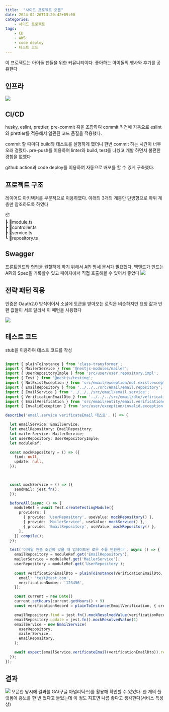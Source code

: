 ```yaml
---
title:  "사이드 프로젝트 오픈"
date: 2024-02-26T13:20:42+09:00
categories: 
    - 사이드 프로젝트
tags:
    - CD
    - AWS
    - code deploy
    - 테스트 코드
---
```


이 프로젝트는 아이돌 팬들을 위한 커뮤니티이다. 좋아하는 아이돌의 행사와 후기를 공유한다

## 인프라
![](https://i.imgur.com/WyorBKo.png)


## CI/CD
husky, eslint, prettier, pre-commit 훅을 조합하여 commit 직전에 자동으로 eslint와 prettier를 적용해서 일관된 코드 품질을 적용했다.

commit 할 때마다 build와 테스트를 실행하게 했더니 한번 commit 하는 시간이 너무 오래 걸렸다. pre-push를 이용하여 linter와 build, test를 나눴고 개발 하면서 불편한 경험을 없앴다 

github action과 code deploy를 이용하여 자동으로 배포를 할 수 있게 구축했다.

## 프로젝트 구조
레이어드 아키텍처를 부분적으로 이용하였다. 아래의 3개의 계층만 단방향으로 하위 계층만 참조하도록 하였다 

📦<br>
 ┣ 📜module.ts<br>
 ┣ 📜controller.ts<br>
 ┣ 📜service.ts<br>
 ┗ 📜repository.ts

## Swagger
프론트엔드와 협업을 원할하게 하기 위해서 API 명세 문서가 필요했다. 백엔드가 만드는 API의 Spec을 기록할수 있고 페이지에서 직접 호출해볼 수 있어서 좋았다
![](https://i.imgur.com/cDhALja.png)

## 전략 패턴 적용
인증은 Oauth2.0 방식이어서 소셜에 토큰을 받아오는 로직은 비슷하지만 요청 값과 반환 값들이 서로 달라서 이 패턴을 사용했다

![](https://i.imgur.com/jjnELXA.png)



## 테스트 코드
stub을 이용하여 테스트 코드를 작성
```ts

import { plainToInstance } from 'class-transformer';
import { MailerService } from '@nestjs-modules/mailer';
import { UserRepositoryImple } from 'src/user/user.repository.impl';
import { Test } from '@nestjs/testing';
import { NotExistException } from 'src/email/exception/not.exist.exception';
import { EmailRepository } from '../../../src/email/email.repository';
import { EmailService } from '../../../src/email/email.service';
import { VerificationEmailDto } from '../../../src/email/dto/vefirication.dto';
import { EmailVerification } from 'src/email/entity/email.verifications.entity';
import { InvalidException } from 'src/user/exception/invalid.exception';

describe('email.service verificateEmail 테스트', () => {

  let emailService: EmailService;
  let emailRepository: EmailRepository;
  let mailerService: MailerService;
  let userRepository: UserRepositoryImple;
  let moduleRef;

  const mockRepository = () => ({
    find: null,
    update: null,
  });

  

  const mockService = () => ({
    sendMail: jest.fn(),
  });

  beforeAll(async () => {
    moduleRef = await Test.createTestingModule({
      providers: [
        { provide: 'UserRepository', useValue: mockRepository() },
	    { provide: 'MailerService', useValue: mockService() },
	    { provide: 'EmailRepository', useValue: mockRepository() },
      ],
    }).compile();
  });

  test('이메일 인증 조건이 맞을 때 업데이트된 로우 수를 반환한다', async () => {
    emailRepository = moduleRef.get('EmailRepository');
    mailerService = moduleRef.get('MailerService');
    userRepository = moduleRef.get('UserRepository');
  
    const verificationEmailDto = plainToInstance(VerificationEmailDto, {
      email: 'test@test.com',
      verificationNumber: '123456',
    });

    const current = new Date()
    current.setHours(current.getHours() + 9)
    const verificationRecord = plainToInstance(EmailVerification, { createdAt:current, key: '123456' })

    emailRepository.find = jest.fn().mockResolvedValue(verificationRecord)
    emailRepository.update = jest.fn().mockResolvedValue(1)
    emailService = new EmailService(
      userRepository,
      mailerService,
      emailRepository,
    );

    await expect(emailService.verificateEmail(verificationEmailDto)).resolves.toBe(1)});
  });
});
```


## 결과
![](https://i.imgur.com/XVVaHV9.png)
오픈한 당시에 결과를 GA(구글 아널리틱스)를 활용해 확인할 수 있었다. 한 개의 플랫폼에 홍보를 한 번 했다고 들었는데 이 정도 지표면 나름 좋다고 생각한다(서비스 특성상)
